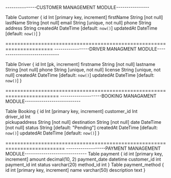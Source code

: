 ---------------CUSTOMER MANAGEMENT MODULE----------------

Table Customer {
  id            Int       [primary key, increment]
  firstName     String    [not null]
  lastName      String    [not null]
  email         String    [unique, not null]
  phone         String
  address       String
  createdAt     DateTime  [default: `now()`]
  updatedAt     DateTime  [default: `now()`]
}

======================================================================
-----------------DRIVER MANAGMENT MODULE------------------------------


Table Driver {
  id          Int       [pk, increment]
  firstname   String    [not null]
  lastname    String    [not null]
  phone String    [unique, not null]
  license String [unique, not null]
  createdAt   DateTime  [default: `now()`]
  updatedAt   DateTime  [default: `now()`]
}


========================================================================
--------------------BOOKING MANAGAMENT MODULE---------------------------

Table Booking {
  id            Int       [primary key, increment]
  customer_id   Int       
  driver_id   Int       
  pickupaddress String    [not null]
  destination   String    [not null]
  date          DateTime  [not null]
  status        String    [default: "Pending"]
  createdAt     DateTime  [default: `now()`]
  updatedAt     DateTime  [default: `now()`]
}

==========================================================================
-------------------PAYMENT MANAGEMENT MODULE------------------------------
Table payment {
  id          int           [primary key, increment]
  amount      decimal(10, 2)
  payment_date datetime
  customer_id int
  payment_id int
  status varchar(20)
  method_id   int
}
Table payment_method {
  id          int           [primary key, increment]
  name        varchar(50)
  description text
}